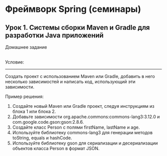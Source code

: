 <h1> Фреймворк Spring (семинары)</h1>
<h2>Урок 1. Системы сборки Maven и Gradle для разработки Java приложений</h2>
<p>Домашнее задание</p><br>
Условие:<hr>
Создать проект с использованием Maven или Gradle, добавить в него несколько зависимостей и написать код, использующий эти зависимости.

Пример решения:

1. Создайте новый Maven или Gradle проект, следуя инструкциям из блока 1 или блока 2.
2. Добавьте зависимости org.apache.commons:commons-lang3:3.12.0 и com.google.code.gson:gson:2.8.6.
3. Создайте класс Person с полями firstName, lastName и age.
4. Используйте библиотеку commons-lang3 для генерации методов toString, equals и hashCode.
5. Используйте библиотеку gson для сериализации и десериализации объектов класса Person в формат JSON.